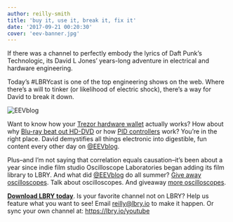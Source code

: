 ```yaml
---
author: reilly-smith
title: 'buy it, use it, break it, fix it'
date: '2017-09-21 00:20:30'
cover: 'eev-banner.jpg'
---
```

If there was a channel to perfectly embody the lyrics of Daft Punk’s Technologic, its David L Jones’ years-long adventure in electrical and hardware engineering.

Today’s #LBRYcast is one of the top engineering shows on the web. Where there’s a will to tinker (or likelihood of electric shock), there’s a way for David to break it down.

![EEVblog](/img/news/eev-inline.jpg)

Want to know how your [Trezor hardware wallet](https://open.lbry.io/ee-BzxGoJdd8a4) actually works? How about why [Blu-ray beat out HD-DVD](https://open.lbry.io/ee-HsX9MJK9i4Y) or how [PID controllers](https://open.lbry.io/ee-VVOi2dbtxC0) work? You’re in the right place. David demystifies all things electronic into digestible, fun content every other day on [@EEVblog](https://open.lbry.io/%40EEVblog).

Plus–and I’m not saying that correlation equals causation–it’s been about a year since indie film studio Oscilloscope Laboratories began adding its film library to LBRY. And what did [@EEVblog](https://open.lbry.io/%40EEVblog) do all summer? [Give away oscilloscopes](https://open.lbry.io/ee-GK462ztpfDk). Talk about oscilloscopes. And giveaway [more oscilloscopes](https://open.lbry.io/ee-vmZoMdaczO0).



**[Download LBRY today](https://lbry.io/get)**. Is your favorite channel not on LBRY? Help us feature what you want to see! Email [reilly@lbry.io](mailto:reilly@lbry.io) to make it happen. Or sync your own channel at: https://lbry.io/youtube
